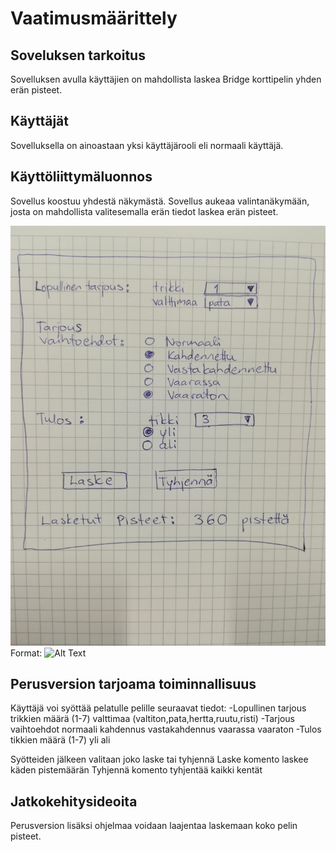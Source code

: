 # Vaatimusmäärittely

## Soveluksen tarkoitus

Sovelluksen avulla käyttäjien on mahdollista laskea Bridge korttipelin yhden erän pisteet.

## Käyttäjät

Sovelluksella on ainoastaan yksi käyttäjärooli eli normaali käyttäjä. 

## Käyttöliittymäluonnos

Sovellus koostuu yhdestä näkymästä. Sovellus aukeaa valintanäkymään, josta on mahdollista valitesemalla erän tiedot laskea erän pisteet. 

![GitHub Logo](https://github.com/sillameri/otm-harjoitustyo/blob/master/dokumentointi/kuva.png)
Format: ![Alt Text](url)


## Perusversion tarjoama toiminnallisuus

Käyttäjä voi syöttää pelatulle pelille seuraavat tiedot:
-Lopullinen tarjous
  trikkien määrä (1-7)
  valttimaa (valtiton,pata,hertta,ruutu,risti)
-Tarjous vaihtoehdot
  normaali
  kahdennus
  vastakahdennus
  vaarassa
  vaaraton
-Tulos 
  tikkien määrä (1-7)
  yli 
  ali
  
Syötteiden jälkeen valitaan joko laske tai tyhjennä
Laske komento laskee käden pistemäärän
Tyhjennä komento tyhjentää kaikki kentät 

## Jatkokehitysideoita

Perusversion lisäksi ohjelmaa voidaan laajentaa laskemaan koko pelin pisteet.  
